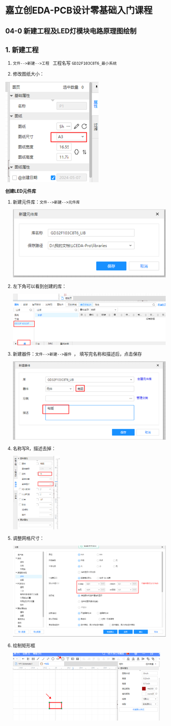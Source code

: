 # 嘉立创EDA-PCB设计零基础入门课程







## 04-0 新建工程及LED灯模块电路原理图绘制

## 1. 新建工程

1. `文件-->新建-->工程 ` 工程名写 `GD32F103C8T6_最小系统`

2. 修改图纸大小：

![image-20240507184757964](嘉立创EDA-PCB设计零基础入门课程.assets/image-20240507184757964.png)



**创建LED元件库**

1. 新建元件库：`文件-->新建-->元件库 `

   ![image-20240507185103997](嘉立创EDA-PCB设计零基础入门课程.assets/image-20240507185103997.png)

2. 左下角可以看到创建的库：

   <img src="嘉立创EDA-PCB设计零基础入门课程.assets/image-20240507185308484.png" alt="image-20240507185308484" style="zoom:80%;" />

3. 新建器件：`文件-->新建-->器件 `， 填写完名称和描述后，点击保存

   ![image-20240507185524233](嘉立创EDA-PCB设计零基础入门课程.assets/image-20240507185524233.png)

4. 名称写R，描述去掉：

   <img src="嘉立创EDA-PCB设计零基础入门课程.assets/image-20240507185713889.png" alt="image-20240507185713889" style="zoom:50%;" />



5. 调整网格尺寸：

   <img src="嘉立创EDA-PCB设计零基础入门课程.assets/image-20240507190117480.png" alt="image-20240507190117480" style="zoom:67%;" />

6. 绘制矩形框

   <img src="嘉立创EDA-PCB设计零基础入门课程.assets/image-20240507190240485.png" alt="image-20240507190240485" style="zoom:50%;" />

















